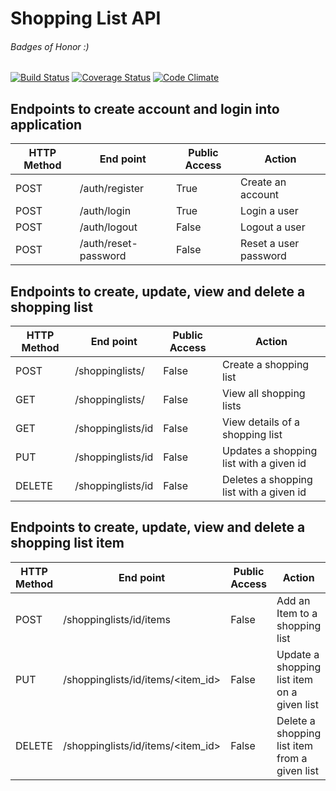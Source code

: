 # Shopping List API
###### Badges of Honor :)
[![Build Status](https://travis-ci.org/kasulani/shoppinglist_api.svg?branch=master)](https://travis-ci.org/kasulani/shoppinglist_api)
[![Coverage Status](https://coveralls.io/repos/github/kasulani/shoppinglist_api/badge.svg?branch=master)](https://coveralls.io/github/kasulani/shoppinglist_api?branch=master)
[![Code Climate](https://codeclimate.com/github/kasulani/shoppinglist_api.svg)](https://codeclimate.com/github/kasulani/shoppinglist_api)
## Endpoints to create account and login into application
HTTP Method|End point | Public Access|Action
-----------|----------|--------------|------
POST | /auth/register | True | Create an account
POST | /auth/login | True | Login a user
POST | /auth/logout | False | Logout a user
POST | /auth/reset-password | False | Reset a user password
## Endpoints to create, update, view and delete a shopping list
HTTP Method|End point | Public Access|Action
-----------|----------|--------------|------
POST | /shoppinglists/ | False | Create a shopping list
GET | /shoppinglists/ | False | View all shopping lists
GET | /shoppinglists/id | False | View details of a shopping list
PUT | /shoppinglists/id | False | Updates a shopping list with a given id
DELETE | /shoppinglists/id | False | Deletes a shopping list with a given id
## Endpoints to create, update, view and delete a shopping list item
HTTP Method|End point | Public Access|Action
-----------|----------|--------------|------
POST | /shoppinglists/id/items | False | Add an Item to a shopping list
PUT | /shoppinglists/id/items/<item_id> | False | Update a shopping list item on a given list
DELETE | /shoppinglists/id/items/<item_id> | False | Delete a shopping list item from a given list


